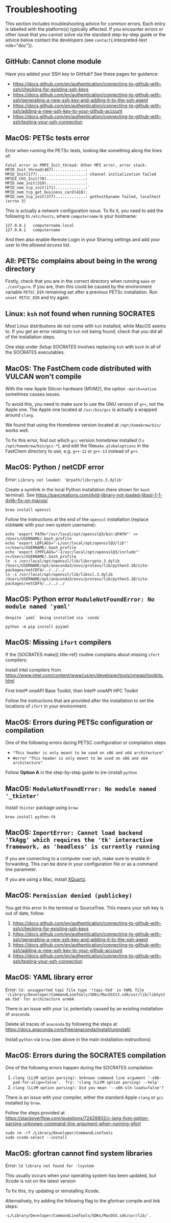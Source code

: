 # Troubleshooting

This section includes troubleshooting advice for common errors. Each
entry is labelled with the platform(s) typically affected. If you
encounter errors or other issue that you cannot solve via the standard
step-by-step guide or the advice below contact the developers (see
`contact`{.interpreted-text role="doc"}).

## GitHub: Cannot clone module

Have you added your SSH key to GitHub? See these pages for guidance:
* https://docs.github.com/en/authentication/connecting-to-github-with-ssh/checking-for-existing-ssh-keys
* https://docs.github.com/en/authentication/connecting-to-github-with-ssh/generating-a-new-ssh-key-and-adding-it-to-the-ssh-agent
* https://docs.github.com/en/authentication/connecting-to-github-with-ssh/adding-a-new-ssh-key-to-your-github-account
* https://docs.github.com/en/authentication/connecting-to-github-with-ssh/testing-your-ssh-connection


## MacOS: PETSc tests error

Error when running the PETSc tests, looking like something along the lines of:

```console
Fatal error in PMPI_Init_thread: Other MPI error, error stack:
MPIR_Init_thread(467)..............:
MPID_Init(177).....................: channel initialization failed
MPIDI_CH3_Init(70).................:
MPID_nem_init(319).................:
MPID_nem_tcp_init(171).............:`
MPID_nem_tcp_get_business_card(418):
MPID_nem_tcp_init(377).............: gethostbyname failed, localhost (errno 3)
```
This is actually a network configuration issue. To fix it, you need to add the following to `/etc/hosts`, where `computername` is your hostname:

```console
127.0.0.1   computername.local
127.0.0.1   computername
```
And then also enable Remote Login in your Sharing settings and add your user to the *allowed access* list.

## All: PETSc complains about being in the wrong directory

Firstly, check that you are in the correct directory when running `make` or `./configure`. If you are, then this could
be caused by the environment variable `PETSC_DIR` remaining set after a previous PETSc installation. Run `unset PETSC_DIR`
and try again.

## Linux: `ksh` not found when running SOCRATES

Most Linux distributions do not come with `ksh` installed, while MacOS seems to. If you get an error relating to `ksh` not being found, check that you did all of the installation steps.

One step under *Setup SOCRATES* involves replacing `ksh` with `bash` in all of the SOCRATES executables.

## MacOS: The FastChem code distributed with VULCAN won\'t compile

With the new Apple Silicon hardware (M1/M2), the option `-march=native` sometimes causes issues.

To avoid this, you need to make sure to use the GNU version of `g++`, not the Apple one. The Apple one located at `/usr/bin/gcc` is actually a wrapped around `clang`.

We found that using the Homebrew version located at `/opt/homebrew/bin/` works well.

To fix this error, find out which `gcc` version homebrew installed (`ls /opt/homebrew/bin/gcc-*`), and edit the file`make.globaloptions` in the FastChem directory to use, e.g. `g++-12` or `g++-13` instead of `g++`.

## MacOS: Python / netCDF error

Error: `Library not loaded: '@rpath/libcrypto.3.dylib'`

Create a symlink in the local Python installation (here shown for `bash` terminal). See
 <https://pavcreations.com/dyld-library-not-loaded-libssl-1-1-dylib-fix-on-macos/>

```console
brew install openssl
```
Follow the instructions at the end of the `openssl` installation (replace `USERNAME` with your own system username):

```console
echo 'export PATH="/usr/local/opt/openssl@3/bin:$PATH"' >> /Users/USERNAME/.bash_profile
echo 'export LDFLAGS="-L/usr/local/opt/openssl@3/lib"' >>/Users/USERNAME/.bash_profile
echo 'export CPPFLAGS="-I/usr/local/opt/openssl@3/include"' >>/Users/USERNAME/.bash_profile
ln -s /usr/local/opt/openssl/lib/libcrypto.3.dylib /Users/USERNAME/opt/anaconda3/envs/proteus/lib/python3.10/site-packages/netCDF4/../../../
ln -s /usr/local/opt/openssl/lib/libssl.3.dylib /Users/USERNAME/opt/anaconda3/envs/proteus/lib/python3.10/site-packages/netCDF4/../../../
```

## MacOS: Python error `ModuleNotFoundError: No module named 'yaml'`
    despite `yaml` being installed via `conda`

```console
python -m pip install pyyaml
```

## MacOS: Missing `ifort` compilers

If the [SOCRATES make]{.title-ref} routine complains about missing `ifort` compilers:

Install Intel compilers from <https://www.intel.com/content/www/us/en/developer/tools/oneapi/toolkits.html>

First Intel® oneAPI Base Toolkit, then Intel® oneAPI HPC Toolkit

Follow the instructions that are provided after the
installation to set the locations of `ifort` in your
environment.

## MacOS: Errors during PETSc configuration or compilation

One of the following errors during PETSC configuration or compilation steps
- `"This header is only meant to be used on x86 and x64 architecture"`
- `#error "This header is only meant to be used on x86 and x64 architecture"`

Follow **Option A** in the step-by-step guide to (re-)install `python`

## MacOS: `ModuleNotFoundError: No module named '_tkinter'`

Install `tkinter` package using `brew`:


```console
brew install python-tk
```

## MacOS: `ImportError: Cannot load backend 'TkAgg' which requires the 'tk' interactive framework, as 'headless' is currently running`

If you are connecting to a computer over ssh, make sure to enable X-forwarding. This can be done in your configuration file or as a command line parameter.

If you are using a Mac, install [XQuartz](https://www.xquartz.org/).

## MacOS: `Permission denied (publickey)`

You get this error In the terminal or SourceTree. This means your ssh key is out of date, follow:

1. <https://docs.github.com/en/authentication/connecting-to-github-with-ssh/checking-for-existing-ssh-keys>
2. <https://docs.github.com/en/authentication/connecting-to-github-with-ssh/generating-a-new-ssh-key-and-adding-it-to-the-ssh-agent>
3. <https://docs.github.com/en/authentication/connecting-to-github-with-ssh/adding-a-new-ssh-key-to-your-github-account>
4. <https://docs.github.com/en/authentication/connecting-to-github-with-ssh/testing-your-ssh-connection>

## MacOS: YAML library error

Error: `ld: unsupported tapi file type '!tapi-tbd' in YAML file '/Library/Developer/CommandLineTools/SDKs/MacOSX13.sdk/usr/lib/libSystem.tbd' for architecture arm64`

There is an issue with your `ld`, potentially caused by an existing installation of `anaconda`.

Delete all traces of `anaconda` by following the steps at <https://docs.anaconda.com/free/anaconda/install/uninstall/>.

Install `python` via `brew` (see above in the main installation instructions)

## MacOS: Errors during the SOCRATES compilation

One of the following errors happen during the SOCRATES compilation:

1. `clang (LLVM option parsing): Unknown command line argument '-x86-pad-for-align=false'.  Try: 'clang (LLVM option parsing) --help'`
2. `clang (LLVM option parsing): Did you mean '--x86-slh-loads=false'?`

There is an issue with your compiler, either the standard Apple `clang` or `gcc` installed by `brew`.

Follow the steps provided at <https://stackoverflow.com/questions/72428802/c-lang-llvm-option-parsing-unknown-command-line-argument-when-running-gfort>


```console
sudo rm -rf /Library/Developer/CommandLineTools
sudo xcode-select --install
```

## MacOS: gfortran cannot find system libraries

Error: `ld library not found for -lsystem`

This usually occurs when your operating system has been updated, but Xcode is not on the latest version

To fix this, try updating or reinstalling Xcode.

Alternatively, try adding the following flag to the gfortran
compile and link steps:

```console
-L/Library/Developer/CommandLineTools/SDKs/MacOSX.sdk/usr/lib/`.
```
